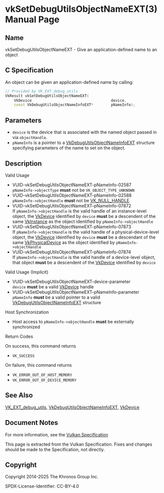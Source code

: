 # vkSetDebugUtilsObjectNameEXT(3) Manual Page

## Name

vkSetDebugUtilsObjectNameEXT - Give an application-defined name to an object



## [](#_c_specification)C Specification

An object can be given an application-defined name by calling:

```c++
// Provided by VK_EXT_debug_utils
VkResult vkSetDebugUtilsObjectNameEXT(
    VkDevice                                    device,
    const VkDebugUtilsObjectNameInfoEXT*        pNameInfo);
```

## [](#_parameters)Parameters

- `device` is the device that is associated with the named object passed in via `objectHandle`.
- `pNameInfo` is a pointer to a [VkDebugUtilsObjectNameInfoEXT](https://registry.khronos.org/vulkan/specs/latest/man/html/VkDebugUtilsObjectNameInfoEXT.html) structure specifying parameters of the name to set on the object.

## [](#_description)Description

Valid Usage

- [](#VUID-vkSetDebugUtilsObjectNameEXT-pNameInfo-02587)VUID-vkSetDebugUtilsObjectNameEXT-pNameInfo-02587  
  `pNameInfo->objectType` **must** not be `VK_OBJECT_TYPE_UNKNOWN`
- [](#VUID-vkSetDebugUtilsObjectNameEXT-pNameInfo-02588)VUID-vkSetDebugUtilsObjectNameEXT-pNameInfo-02588  
  `pNameInfo->objectHandle` **must** not be [VK\_NULL\_HANDLE](https://registry.khronos.org/vulkan/specs/latest/man/html/VK_NULL_HANDLE.html)
- [](#VUID-vkSetDebugUtilsObjectNameEXT-pNameInfo-07872)VUID-vkSetDebugUtilsObjectNameEXT-pNameInfo-07872  
  If `pNameInfo->objectHandle` is the valid handle of an instance-level object, the [VkDevice](https://registry.khronos.org/vulkan/specs/latest/man/html/VkDevice.html) identified by `device` **must** be a descendent of the same [VkInstance](https://registry.khronos.org/vulkan/specs/latest/man/html/VkInstance.html) as the object identified by `pNameInfo->objectHandle`
- [](#VUID-vkSetDebugUtilsObjectNameEXT-pNameInfo-07873)VUID-vkSetDebugUtilsObjectNameEXT-pNameInfo-07873  
  If `pNameInfo->objectHandle` is the valid handle of a physical-device-level object, the [VkDevice](https://registry.khronos.org/vulkan/specs/latest/man/html/VkDevice.html) identified by `device` **must** be a descendant of the same [VkPhysicalDevice](https://registry.khronos.org/vulkan/specs/latest/man/html/VkPhysicalDevice.html) as the object identified by `pNameInfo->objectHandle`
- [](#VUID-vkSetDebugUtilsObjectNameEXT-pNameInfo-07874)VUID-vkSetDebugUtilsObjectNameEXT-pNameInfo-07874  
  If `pNameInfo->objectHandle` is the valid handle of a device-level object, that object **must** be a descendent of the [VkDevice](https://registry.khronos.org/vulkan/specs/latest/man/html/VkDevice.html) identified by `device`

Valid Usage (Implicit)

- [](#VUID-vkSetDebugUtilsObjectNameEXT-device-parameter)VUID-vkSetDebugUtilsObjectNameEXT-device-parameter  
  `device` **must** be a valid [VkDevice](https://registry.khronos.org/vulkan/specs/latest/man/html/VkDevice.html) handle
- [](#VUID-vkSetDebugUtilsObjectNameEXT-pNameInfo-parameter)VUID-vkSetDebugUtilsObjectNameEXT-pNameInfo-parameter  
  `pNameInfo` **must** be a valid pointer to a valid [VkDebugUtilsObjectNameInfoEXT](https://registry.khronos.org/vulkan/specs/latest/man/html/VkDebugUtilsObjectNameInfoEXT.html) structure

Host Synchronization

- Host access to `pNameInfo->objectHandle` **must** be externally synchronized

Return Codes

On success, this command returns

- `VK_SUCCESS`

On failure, this command returns

- `VK_ERROR_OUT_OF_HOST_MEMORY`
- `VK_ERROR_OUT_OF_DEVICE_MEMORY`

## [](#_see_also)See Also

[VK\_EXT\_debug\_utils](https://registry.khronos.org/vulkan/specs/latest/man/html/VK_EXT_debug_utils.html), [VkDebugUtilsObjectNameInfoEXT](https://registry.khronos.org/vulkan/specs/latest/man/html/VkDebugUtilsObjectNameInfoEXT.html), [VkDevice](https://registry.khronos.org/vulkan/specs/latest/man/html/VkDevice.html)

## [](#_document_notes)Document Notes

For more information, see the [Vulkan Specification](https://registry.khronos.org/vulkan/specs/latest/html/vkspec.html#vkSetDebugUtilsObjectNameEXT)

This page is extracted from the Vulkan Specification. Fixes and changes should be made to the Specification, not directly.

## [](#_copyright)Copyright

Copyright 2014-2025 The Khronos Group Inc.

SPDX-License-Identifier: CC-BY-4.0